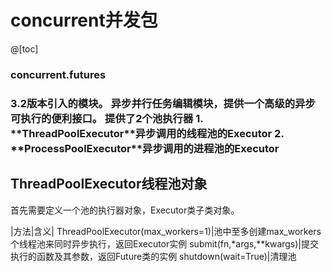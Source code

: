 # concurrent并发包

@[toc]

<h3>concurrent.futures<h3>
3.2版本引入的模块。  
异步并行任务编辑模块，提供一个高级的异步可执行的便利接口。  
提供了2个池执行器  
    1. **ThreadPoolExecutor**异步调用的线程池的Executor
    2. **ProcessPoolExecutor**异步调用的进程池的Executor

## ThreadPoolExecutor线程池对象

首先需要定义一个池的执行器对象，Executor类子类对象。  

|方法|含义|
ThreadPoolExecutor(max_workers=1)|池中至多创建max_workers个线程池来同时异步执行，返回Executor实例
submit(fn,*args,**kwargs)|提交执行的函数及其参数，返回Future类的实例
shutdown(wait=True)|清理池








